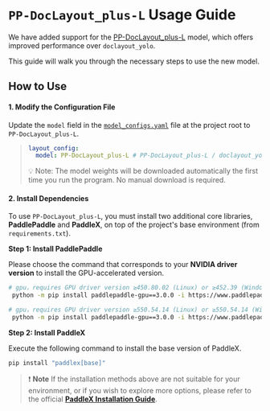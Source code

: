# `PP-DocLayout_plus-L` Usage Guide

We have added support for the [PP-DocLayout_plus-L](https://huggingface.co/PaddlePaddle/PP-DocLayout-L) model, which offers improved performance over `doclayout_yolo`.

This guide will walk you through the necessary steps to use the new model.

## How to Use
#### **1.  Modify the Configuration File**

Update the `model` field in the [`model_configs.yaml`](https://github.com/Yuliang-Liu/MonkeyOCR/blob/main/model_configs.yaml#L7) file at the project root to `PP-DocLayout_plus-L`.

> ```yaml
> layout_config: 
>   model: PP-DocLayout_plus-L # PP-DocLayout_plus-L / doclayout_yolo
> ```
> 💡 Note: The model weights will be downloaded automatically the first time you run the program.  No manual download is required.
#### **2.  Install Dependencies**

To use `PP-DocLayout_plus-L`, you must install two additional core libraries, **PaddlePaddle** and **PaddleX**, on top of the project's base environment (from `requirements.txt`).

**Step 1: Install PaddlePaddle**

Please choose the command that corresponds to your **NVIDIA driver version** to install the GPU-accelerated version.

```bash
# gpu，requires GPU driver version ≥450.80.02 (Linux) or ≥452.39 (Windows)
 python -m pip install paddlepaddle-gpu==3.0.0 -i https://www.paddlepaddle.org.cn/packages/stable/cu118/

# gpu，requires GPU driver version ≥550.54.14 (Linux) or ≥550.54.14 (Windows)
 python -m pip install paddlepaddle-gpu==3.0.0 -i https://www.paddlepaddle.org.cn/packages/stable/cu126/
```

**Step 2: Install PaddleX**

Execute the following command to install the base version of PaddleX.
```bash
pip install "paddlex[base]"
```
> ❗ **Note**
> If the installation methods above are not suitable for your environment, or if you wish to explore more options, please refer to the official **[PaddleX Installation Guide](https://paddlepaddle.github.io/PaddleX/latest/en/installation/installation.html)**.
